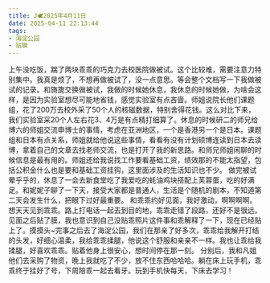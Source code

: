 ```yaml
---
title: J🕊️2025年4月11日
date: 2025-04-11 22:13:44
tags:
- 海淀公园
- 贴膜
---
```

上午没吃饭，踹了两块乖乖的巧克力去校医院做被试。这个比较难，需要注意力特别集中。我真是烦了，不想再做被试了，没一点意思。等会整个文档写一下我做被试的记录。和旖旎交换做被试，我做的时候她休息，我休息的时候她做，为啥会这样，是因为实验室想尽可能地省钱，感觉实验室有点吝啬。师姐说院长他们课题组，花了200万去校外采了50个人的核磁数据，特别舍得花钱。这么对比下来，我们实验室采20个人左右花3、4万是有点精打细算了。休息的时候研二的师兄给博六的师姐交流申博士的事情，考虑在亚洲地区，一个是香港另一个是日本。课题组和日本有点关系，师姐就给他说这些事情，看看有没有计划硕博连读到日本去读博，拿着自己的文章去找老师交流，也是打开了我的新思路。和师兄师姐闲聊的时候信息是最有用的。师姐还给我说找工作要看基础工资，绩效那的不能太指望，包括公积金什么也是要和基础工资挂钩，这里面涉及的生活知识也不少。
做完被试晕乎乎的，休息了一会去新食堂吃了我爱吃的蚝油鸡块搭配上芙蓉蛋，吃的好满足。和妮妮子聊了一下天，接受大家都是普通人，生活是个随机的剧本，不知道第二天会发生什么，把眼下过好最重要。
和乖乖约好见面，我好激动，啊啊啊啊。想天天见到乖乖。路上打电话一起去到目的地，乖乖走错了段路，还好不是很远。见面之后贴了膜，我也意识到自己没贴乖照片这件事和乖解释了一下，现在已经贴上了。摸摸头~完事之后去了海淀公园，我们在那亲了好多次，乖乖给我解开打结的头发，好细心温柔，我给乖乖揉腿，他说这个舒服和亲亲不一样。我也让乖给我揉腿，好喜欢乖乖。贴着他身上很安心，想时间停在那一刻。
分别后，我和凡姐他们去采购了物资，晚上我就吃了不少，放不住东西哈哈哈。躺在床上玩手机，乖乖终于挂好了号，下周陪乖一起去看牙。玩到手机快每天，下床去学习！